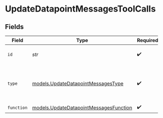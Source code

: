 # UpdateDatapointMessagesToolCalls


## Fields

| Field                                                                                  | Type                                                                                   | Required                                                                               | Description                                                                            |
| -------------------------------------------------------------------------------------- | -------------------------------------------------------------------------------------- | -------------------------------------------------------------------------------------- | -------------------------------------------------------------------------------------- |
| `id`                                                                                   | *str*                                                                                  | :heavy_check_mark:                                                                     | The ID of the tool call.                                                               |
| `type`                                                                                 | [models.UpdateDatapointMessagesType](../models/updatedatapointmessagestype.md)         | :heavy_check_mark:                                                                     | The type of the tool. Currently, only `function` is supported.                         |
| `function`                                                                             | [models.UpdateDatapointMessagesFunction](../models/updatedatapointmessagesfunction.md) | :heavy_check_mark:                                                                     | N/A                                                                                    |